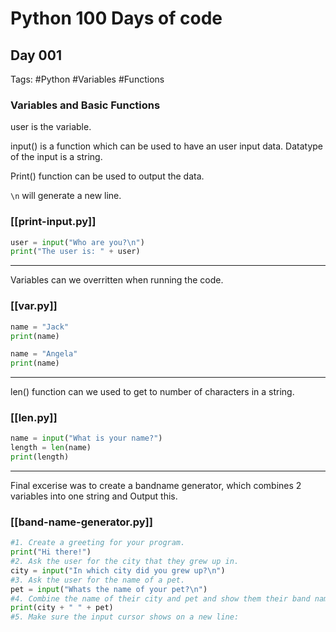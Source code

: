 # Python 100 Days of code

## Day 001

Tags: #Python #Variables #Functions

### Variables and Basic Functions

user is the variable. 

input() is a function which can be used to have an user input data. Datatype of the input is a string.

Print() function can be used to output the data.

`\n` will generate a new line.

### [[print-input.py]] 
```python
user = input("Who are you?\n")
print("The user is: " + user)
```
---

Variables can we overritten when running the code.
### [[var.py]]
```python
name = "Jack"
print(name)

name = "Angela"
print(name)
```
---

len() function can we used to get to number of characters in a string.
### [[len.py]]
```python
name = input("What is your name?")
length = len(name)
print(length)
```
---

Final excerise was to create a bandname generator, which combines 2 variables into one string and Output this.
### [[band-name-generator.py]]
```python
#1. Create a greeting for your program.
print("Hi there!")
#2. Ask the user for the city that they grew up in.
city = input("In which city did you grew up?\n")
#3. Ask the user for the name of a pet.
pet = input("Whats the name of your pet?\n")
#4. Combine the name of their city and pet and show them their band name.
print(city + " " + pet)
#5. Make sure the input cursor shows on a new line:
```